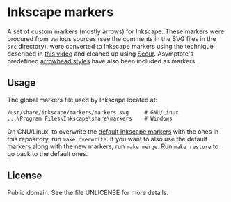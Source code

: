 # Inkscape markers

A set of custom markers (mostly arrows) for Inkscape.  These markers
were procured from various sources (see the comments in the SVG files in
the `src` directory), were converted to Inkscape markers using the
technique described in [this video][1] and cleaned up using [Scour][2].
Asymptote's predefined [arrowhead styles][3] have also been included as
markers.

## Usage

The global markers file used by Inkscape located at:

    /usr/share/inkscape/markers/markers.svg     # GNU/Linux
    ...\Program Files\Inkscape\share\markers    # Windows

On GNU/Linux, to overwrite the [default Inkscape markers][4] with the
ones in this repository, run `make overwrite`.  If you want to also use
the default markers along with the new markers, run `make merge`.  Run
`make restore` to go back to the default ones.

## License

Public domain.  See the file UNLICENSE for more details.

[1]: https://www.youtube.com/watch?v=MgT-0q0wjLo
[2]: https://github.com/scour-project/scour
[3]: https://asymptote.sourceforge.io/doc/draw.html
[4]: https://gitlab.com/inkscape/inkscape/-/raw/master/share/markers/markers.svg
